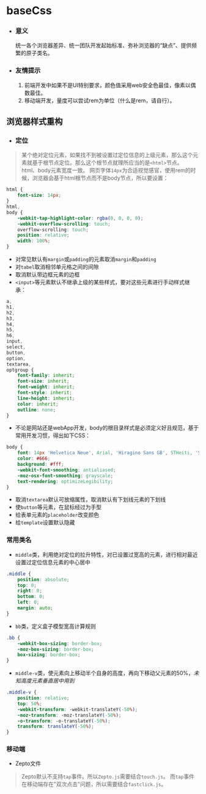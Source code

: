# baseCss

- ### 意义
    统一各个浏览器差异、统一团队开发起始标准、弥补浏览器的“缺点”、提供频繁的原子类名。

- ### 友情提示
    1. 前端开发中如果不是UI特别要求，颜色值采用web安全色最佳，像素以偶数最佳。
    1. 移动端开发，量度可以尝试rem为单位（什么是rem，请自行）。

## 浏览器样式重构

- ### 定位

> 某个绝对定位元素，如果找不到被设置过定位信息的上级元素，那么这个元素就基于根节点定位。那么这个根节点就理所应当的是`<html>`节点。
> html、body元素宽度一致。
> 网页字体`14px`为合适视觉感官，使用rem的时候，浏览器会基于html根节点而不是body节点，所以要设置：

```css
html {
    font-size: 14px;
}
html,
body {
    -webkit-tap-highlight-color: rgba(0, 0, 0, 0);
    -webkit-overflow-scrolling: touch;
    overflow-scrolling: touch;
    position: relative;
    width: 100%;
}
```

- 对常见默认有`margin`或`padding`的元素取消`margin`和`padding`
- 对`tabel`取消相邻单元格之间的间隙
- 取消默认带边框元素的边框
- `<input>`等元素默认不继承上级的某些样式，要对这些元素进行手动样式继承：

```css
a,
h1,
h2,
h3,
h4,
h5,
h6,
input,
select,
button,
option,
textarea,
optgroup {
    font-family: inherit;
    font-size: inherit;
    font-weight: inherit;
    font-style: inherit;
    line-height: inherit;
    color: inherit;
    outline: none;
}
```

- 不论是网站还是webApp开发，body的根目录样式是必须定义好且规范，基于常用开发习惯，得出如下CSS：

```css
body {
    font: 14px 'Helvetica Neue', Arial, 'Hiragino Sans GB', STHeiti, 'STHeiti Light [STXihei]', 'Microsoft Yahei', sans-serif;
    color: #666;
    background: #fff;
    -webkit-font-smoothing: antialiased;
    -moz-osx-font-smoothing: grayscale;
    text-rendering: optimizeLegibility;
}
```

- 取消`textarea`默认可放缩属性，取消默认有下划线元素的下划线
- 使`button`等元素，在鼠标经过为手型
- 给表单元素的`placeholder`改变颜色
- 给`template`设置默认隐藏

### 常用类名
- `middle`类，利用绝对定位的拉升特性，对已设置过宽高的元素，进行相对最近设置过定位信息元素的中心居中

```css
.middle {
    position: absolute;
    top: 0;
    right: 0;
    bottom: 0;
    left: 0;
    margin: auto;
}
```

- `bb`类，定义盒子模型宽高计算规则

```css
.bb {
    -webkit-box-sizing: border-box;
    -moz-box-sizing: border-box;
    box-sizing: border-box;
}
```

- `middle-v`类，使元素向上移动半个自身的高度，再向下移动父元素的50%，*未知高度元素垂直居中用到*

```css
.middle-v {
    position: relative;
    top: 50%;
    -webkit-transform: -webkit-translateY(-50%);
    -moz-transform: -moz-translateY(-50%);
    -o-transform: -o-translateY(-50%);
    transform: translateY(-50%);
}
```

### 移动端
- Zepto文件

> Zepto默认不支持`tap`事件。所以`Zepto.js`需要结合`touch.js`。
> 而`tap`事件在移动端存在"双次点击"问题，所以需要结合`fastclick.js`。

